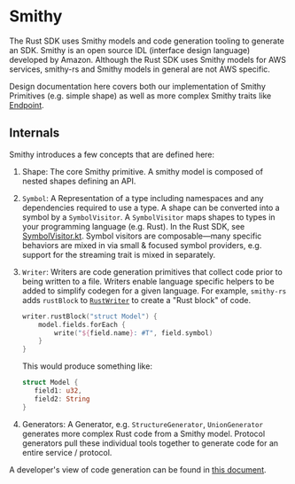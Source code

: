 # Smithy
The Rust SDK uses Smithy models and code generation tooling to generate an SDK. Smithy is an open source IDL (interface design language) developed by Amazon. Although the Rust SDK uses Smithy models for AWS services, smithy-rs and Smithy models in general are not AWS specific.

Design documentation here covers both our implementation of Smithy Primitives (e.g. simple shape) as well as more complex Smithy traits like [Endpoint](./endpoint.md).

## Internals
Smithy introduces a few concepts that are defined here:

1. Shape: The core Smithy primitive. A smithy model is composed of nested shapes defining an API.
2. `Symbol`: A Representation of a type including namespaces and any dependencies required to use a type. A shape can be converted into a symbol by a `SymbolVisitor`. A `SymbolVisitor` maps shapes to types in your programming language (e.g. Rust). In the Rust SDK, see [SymbolVisitor.kt](https://github.com/awslabs/smithy-rs/blob/c049a37f8cba5f9bec2e96c28db83e7efb2edc53/codegen/src/main/kotlin/software/amazon/smithy/rust/codegen/smithy/SymbolVisitor.kt). Symbol visitors are composable—many specific behaviors are mixed in via small & focused symbol providers, e.g. support for the streaming trait is mixed in separately.
3. `Writer`: Writers are code generation primitives that collect code prior to being written to a file. Writers enable language specific helpers to be added to simplify codegen for a given language. For example, `smithy-rs` adds `rustBlock` to [`RustWriter`](https://github.com/awslabs/smithy-rs/blob/908dec558e26bbae6fe4b7d9d1c221dd81699b59/codegen/src/main/kotlin/software/amazon/smithy/rust/codegen/rustlang/RustWriter.kt) to create a "Rust block" of code.
   ```kotlin
   writer.rustBlock("struct Model") {
       model.fields.forEach {
           write("${field.name}: #T", field.symbol)
       }
   }
   ```
   This would produce something like:
   ```rust
   struct Model {
      field1: u32,
      field2: String
   }
   ```

4. Generators: A Generator, e.g. `StructureGenerator`, `UnionGenerator` generates more complex Rust code from a Smithy model. Protocol generators pull these individual tools together to generate code for an entire service / protocol.

A developer's view of code generation can be found in [this document](../server/code_generation.md).
